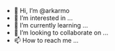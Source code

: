 - 👋 Hi, I’m @arkarmo
- 👀 I’m interested in ...
- 🌱 I’m currently learning ...
- 💞️ I’m looking to collaborate on ...
- 📫 How to reach me ...

<!---
arkarmo/arkarmo is a ✨ special ✨ repository because its `README.md` (this file) appears on your GitHub profile.
You can click the Preview link to take a look at your changes.
--->
